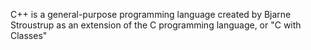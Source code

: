 C++ is a general-purpose programming language created by Bjarne Stroustrup as an extension of the C programming language, or "C with Classes"